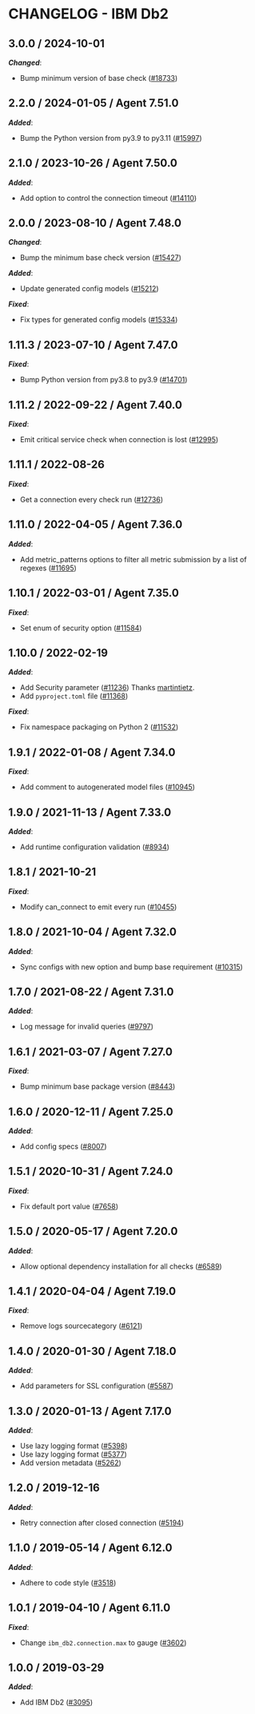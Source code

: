 # CHANGELOG - IBM Db2

<!-- towncrier release notes start -->

## 3.0.0 / 2024-10-01

***Changed***:

* Bump minimum version of base check ([#18733](https://github.com/DataDog/integrations-core/pull/18733))

## 2.2.0 / 2024-01-05 / Agent 7.51.0

***Added***:

* Bump the Python version from py3.9 to py3.11 ([#15997](https://github.com/DataDog/integrations-core/pull/15997))

## 2.1.0 / 2023-10-26 / Agent 7.50.0

***Added***:

* Add option to control the connection timeout ([#14110](https://github.com/DataDog/integrations-core/pull/14110))

## 2.0.0 / 2023-08-10 / Agent 7.48.0

***Changed***:

* Bump the minimum base check version ([#15427](https://github.com/DataDog/integrations-core/pull/15427))

***Added***:

* Update generated config models ([#15212](https://github.com/DataDog/integrations-core/pull/15212))

***Fixed***:

* Fix types for generated config models ([#15334](https://github.com/DataDog/integrations-core/pull/15334))

## 1.11.3 / 2023-07-10 / Agent 7.47.0

***Fixed***:

* Bump Python version from py3.8 to py3.9 ([#14701](https://github.com/DataDog/integrations-core/pull/14701))

## 1.11.2 / 2022-09-22 / Agent 7.40.0

***Fixed***:

* Emit critical service check when connection is lost ([#12995](https://github.com/DataDog/integrations-core/pull/12995))

## 1.11.1 / 2022-08-26

***Fixed***:

* Get a connection every check run ([#12736](https://github.com/DataDog/integrations-core/pull/12736))

## 1.11.0 / 2022-04-05 / Agent 7.36.0

***Added***:

* Add metric_patterns options to filter all metric submission by a list of regexes ([#11695](https://github.com/DataDog/integrations-core/pull/11695))

## 1.10.1 / 2022-03-01 / Agent 7.35.0

***Fixed***:

* Set enum of security option ([#11584](https://github.com/DataDog/integrations-core/pull/11584))

## 1.10.0 / 2022-02-19

***Added***:

* Add Security parameter ([#11236](https://github.com/DataDog/integrations-core/pull/11236)) Thanks [martintietz](https://github.com/martintietz).
* Add `pyproject.toml` file ([#11368](https://github.com/DataDog/integrations-core/pull/11368))

***Fixed***:

* Fix namespace packaging on Python 2 ([#11532](https://github.com/DataDog/integrations-core/pull/11532))

## 1.9.1 / 2022-01-08 / Agent 7.34.0

***Fixed***:

* Add comment to autogenerated model files ([#10945](https://github.com/DataDog/integrations-core/pull/10945))

## 1.9.0 / 2021-11-13 / Agent 7.33.0

***Added***:

* Add runtime configuration validation ([#8934](https://github.com/DataDog/integrations-core/pull/8934))

## 1.8.1 / 2021-10-21

***Fixed***:

* Modify can_connect to emit every run ([#10455](https://github.com/DataDog/integrations-core/pull/10455))

## 1.8.0 / 2021-10-04 / Agent 7.32.0

***Added***:

* Sync configs with new option and bump base requirement ([#10315](https://github.com/DataDog/integrations-core/pull/10315))

## 1.7.0 / 2021-08-22 / Agent 7.31.0

***Added***:

* Log message for invalid queries ([#9797](https://github.com/DataDog/integrations-core/pull/9797))

## 1.6.1 / 2021-03-07 / Agent 7.27.0

***Fixed***:

* Bump minimum base package version ([#8443](https://github.com/DataDog/integrations-core/pull/8443))

## 1.6.0 / 2020-12-11 / Agent 7.25.0

***Added***:

* Add config specs ([#8007](https://github.com/DataDog/integrations-core/pull/8007))

## 1.5.1 / 2020-10-31 / Agent 7.24.0

***Fixed***:

* Fix default port value ([#7658](https://github.com/DataDog/integrations-core/pull/7658))

## 1.5.0 / 2020-05-17 / Agent 7.20.0

***Added***:

* Allow optional dependency installation for all checks ([#6589](https://github.com/DataDog/integrations-core/pull/6589))

## 1.4.1 / 2020-04-04 / Agent 7.19.0

***Fixed***:

* Remove logs sourcecategory ([#6121](https://github.com/DataDog/integrations-core/pull/6121))

## 1.4.0 / 2020-01-30 / Agent 7.18.0

***Added***:

* Add parameters for SSL configuration ([#5587](https://github.com/DataDog/integrations-core/pull/5587))

## 1.3.0 / 2020-01-13 / Agent 7.17.0

***Added***:

* Use lazy logging format ([#5398](https://github.com/DataDog/integrations-core/pull/5398))
* Use lazy logging format ([#5377](https://github.com/DataDog/integrations-core/pull/5377))
* Add version metadata ([#5262](https://github.com/DataDog/integrations-core/pull/5262))

## 1.2.0 / 2019-12-16

***Added***:

* Retry connection after closed connection ([#5194](https://github.com/DataDog/integrations-core/pull/5194))

## 1.1.0 / 2019-05-14 / Agent 6.12.0

***Added***:

* Adhere to code style ([#3518](https://github.com/DataDog/integrations-core/pull/3518))

## 1.0.1 / 2019-04-10 / Agent 6.11.0

***Fixed***:

* Change `ibm_db2.connection.max` to gauge ([#3602](https://github.com/DataDog/integrations-core/pull/3602))

## 1.0.0 / 2019-03-29

***Added***:

* Add IBM Db2 ([#3095](https://github.com/DataDog/integrations-core/pull/3095))

